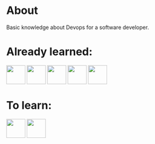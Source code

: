 # About 
Basic knowledge about Devops for a software developer. 

# Already learned:
<div style = "display: inline-block">
  <img align = "center" height = "50" width = "50" src="https://cdn.jsdelivr.net/gh/devicons/devicon/icons/git/git-original-wordmark.svg" />       
  <img align = "center" height = "50" width = "50" src="https://cdn.jsdelivr.net/gh/devicons/devicon/icons/docker/docker-original-wordmark.svg" />       
  <img align = "center" height = "50" width = "50" src="https://cdn.jsdelivr.net/gh/devicons/devicon/icons/heroku/heroku-plain-wordmark.svg" />       
  <img align = "center" height = "50" width = "50" src="https://cdn.jsdelivr.net/gh/devicons/devicon/icons/digitalocean/digitalocean-original-wordmark.svg" />        
  <img align = "center" height = "50" width = "50" src="https://cdn.jsdelivr.net/gh/devicons/devicon/icons/amazonwebservices/amazonwebservices-plain-wordmark.svg" /> 
</div>

# To learn:
<div style = "display: inline-block">
  <img align = "center" height = "50" width = "50" src="https://cdn.jsdelivr.net/gh/devicons/devicon/icons/jenkins/jenkins-original.svg" />           
  <img align = "center" height = "50" width = "50" src="https://cdn.jsdelivr.net/gh/devicons/devicon/icons/prometheus/prometheus-original.svg" />        
</div>

